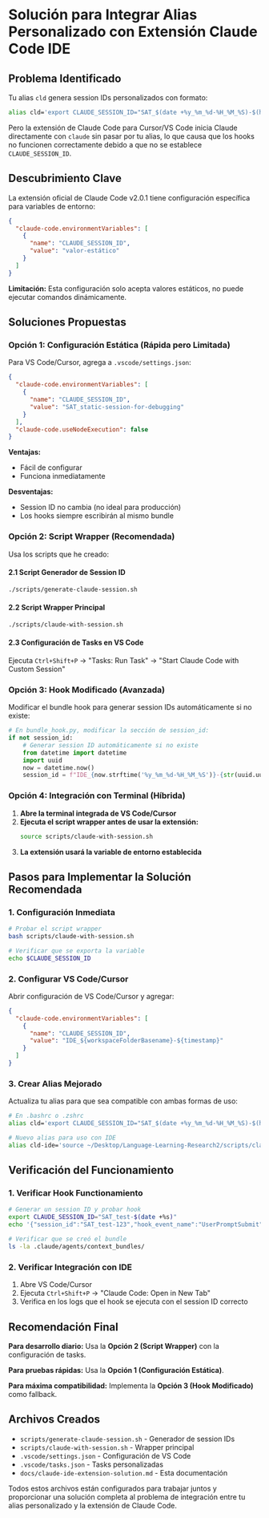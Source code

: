 # Solución para Integrar Alias Personalizado con Extensión Claude Code IDE

## Problema Identificado

Tu alias `cld` genera session IDs personalizados con formato:
```bash
alias cld='export CLAUDE_SESSION_ID="SAT_$(date +%y_%m_%d-%H_%M_%S)-$(head /dev/urandom | tr -dc A-Za-z0-9 | head -c 8)"; claude'
```

Pero la extensión de Claude Code para Cursor/VS Code inicia Claude directamente con `claude` sin pasar por tu alias, lo que causa que los hooks no funcionen correctamente debido a que no se establece `CLAUDE_SESSION_ID`.

## Descubrimiento Clave

La extensión oficial de Claude Code v2.0.1 tiene configuración específica para variables de entorno:

```json
{
  "claude-code.environmentVariables": [
    {
      "name": "CLAUDE_SESSION_ID",
      "value": "valor-estático"
    }
  ]
}
```

**Limitación:** Esta configuración solo acepta valores estáticos, no puede ejecutar comandos dinámicamente.

## Soluciones Propuestas

### Opción 1: Configuración Estática (Rápida pero Limitada)

Para VS Code/Cursor, agrega a `.vscode/settings.json`:

```json
{
  "claude-code.environmentVariables": [
    {
      "name": "CLAUDE_SESSION_ID",
      "value": "SAT_static-session-for-debugging"
    }
  ],
  "claude-code.useNodeExecution": false
}
```

**Ventajas:**
- Fácil de configurar
- Funciona inmediatamente

**Desventajas:**
- Session ID no cambia (no ideal para producción)
- Los hooks siempre escribirán al mismo bundle

### Opción 2: Script Wrapper (Recomendada)

Usa los scripts que he creado:

#### 2.1 Script Generador de Session ID
```bash
./scripts/generate-claude-session.sh
```

#### 2.2 Script Wrapper Principal
```bash
./scripts/claude-with-session.sh
```

#### 2.3 Configuración de Tasks en VS Code

Ejecuta `Ctrl+Shift+P` → "Tasks: Run Task" → "Start Claude Code with Custom Session"

### Opción 3: Hook Modificado (Avanzada)

Modificar el bundle hook para generar session IDs automáticamente si no existe:

```python
# En bundle_hook.py, modificar la sección de session_id:
if not session_id:
    # Generar session ID automáticamente si no existe
    from datetime import datetime
    import uuid
    now = datetime.now()
    session_id = f"IDE_{now.strftime('%y_%m_%d-%H_%M_%S')}-{str(uuid.uuid4())[:8]}"
```

### Opción 4: Integración con Terminal (Híbrida)

1. **Abre la terminal integrada de VS Code/Cursor**
2. **Ejecuta el script wrapper antes de usar la extensión:**
   ```bash
   source scripts/claude-with-session.sh
   ```
3. **La extensión usará la variable de entorno establecida**

## Pasos para Implementar la Solución Recomendada

### 1. Configuración Inmediata

```bash
# Probar el script wrapper
bash scripts/claude-with-session.sh

# Verificar que se exporta la variable
echo $CLAUDE_SESSION_ID
```

### 2. Configurar VS Code/Cursor

Abrir configuración de VS Code/Cursor y agregar:

```json
{
  "claude-code.environmentVariables": [
    {
      "name": "CLAUDE_SESSION_ID",
      "value": "IDE_${workspaceFolderBasename}-${timestamp}"
    }
  ]
}
```

### 3. Crear Alias Mejorado

Actualiza tu alias para que sea compatible con ambas formas de uso:

```bash
# En .bashrc o .zshrc
alias cld='export CLAUDE_SESSION_ID="SAT_$(date +%y_%m_%d-%H_%M_%S)-$(head /dev/urandom | tr -dc A-Za-z0-9 | head -c 8)"; echo "Session ID: $CLAUDE_SESSION_ID"; claude'

# Nuevo alias para uso con IDE
alias cld-ide='source ~/Desktop/Language-Learning-Research2/scripts/claude-with-session.sh'
```

## Verificación del Funcionamiento

### 1. Verificar Hook Functionamiento

```bash
# Generar un session ID y probar hook
export CLAUDE_SESSION_ID="SAT_test-$(date +%s)"
echo '{"session_id":"SAT_test-123","hook_event_name":"UserPromptSubmit","prompt":"test"}' | uv run .claude/hooks/bundle_hook.py

# Verificar que se creó el bundle
ls -la .claude/agents/context_bundles/
```

### 2. Verificar Integración con IDE

1. Abre VS Code/Cursor
2. Ejecuta `Ctrl+Shift+P` → "Claude Code: Open in New Tab"
3. Verifica en los logs que el hook se ejecuta con el session ID correcto

## Recomendación Final

**Para desarrollo diario:** Usa la **Opción 2 (Script Wrapper)** con la configuración de tasks.

**Para pruebas rápidas:** Usa la **Opción 1 (Configuración Estática)**.

**Para máxima compatibilidad:** Implementa la **Opción 3 (Hook Modificado)** como fallback.

## Archivos Creados

- `scripts/generate-claude-session.sh` - Generador de session IDs
- `scripts/claude-with-session.sh` - Wrapper principal
- `.vscode/settings.json` - Configuración de VS Code
- `.vscode/tasks.json` - Tasks personalizadas
- `docs/claude-ide-extension-solution.md` - Esta documentación

Todos estos archivos están configurados para trabajar juntos y proporcionar una solución completa al problema de integración entre tu alias personalizado y la extensión de Claude Code.